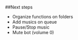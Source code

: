 ##Next steps

 - Organize functions on folders
 - Add musics on queue
 - Pause/Stop music
 - Mute bot (volume 0)

